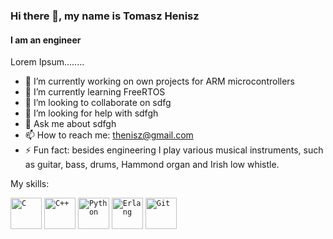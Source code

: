 ### Hi there 👋, my name is Tomasz Henisz
#### I am an engineer

Lorem Ipsum........

- 🔭 I’m currently working on own projects for ARM microcontrollers 
- 🌱 I’m currently learning FreeRTOS 
- 👯 I’m looking to collaborate on sdfg 
- 🤔 I’m looking for help with sdfgh 
- 💬 Ask me about sdfgh 
- 📫 How to reach me: thenisz@gmail.com
- ⚡ Fun fact: besides engineering I play various musical instruments, such as guitar, bass, drums, Hammond organ and Irish low whistle.

My skills:
<div >
	<code><img width="50" src="https://user-images.githubusercontent.com/25181517/192106070-46255bcf-65e6-4c6b-a296-bf8d0d8fb2a7.png" alt="C" title="C"/></code>
	<code><img width="50" src="https://user-images.githubusercontent.com/25181517/192106073-90fffafe-3562-4ff9-a37e-c77a2da0ff58.png" alt="C++" title="C++"/></code>
	<code><img width="50" src="https://user-images.githubusercontent.com/25181517/183423507-c056a6f9-1ba8-4312-a350-19bcbc5a8697.png" alt="Python" title="Python"/></code>
	<code><img width="50" src="https://user-images.githubusercontent.com/25181517/192158301-566962f5-62fd-461b-a4f0-ce1f1030bd98.png" alt="Erlang" title="Erlang"/></code>
  <code><img width="50" src="https://user-images.githubusercontent.com/25181517/192108372-f71d70ac-7ae6-4c0d-8395-51d8870c2ef0.png" alt="Git" title="Git"/></code>
</div>


